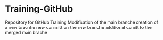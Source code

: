 # Training-GitHub
Repository for GitHub Training
Modification of the main branche
creation of a new bracnhe
new committ on the new branche
additional comitt to the merged main brache
